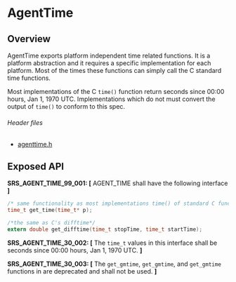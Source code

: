 AgentTime
================

## Overview

AgentTime exports platform independent time related functions. It is a platform abstraction and it requires a specific implementation for each platform.
Most of the times these functions can simply call the C standard time functions.

Most implementations of the C `time()` function return seconds since 00:00 hours, Jan 1, 1970 UTC. Implementations
which do not must convert the output of `time()` to conform to this spec.

###### Header files
- [agenttime.h](https://github.com/Azure/azure-c-shared-utility/blob/master/inc/azure_c_shared_utility/agenttime.h)<br/>


## Exposed API
**SRS_AGENT_TIME_99_001: [** AGENT_TIME shall have the following interface **]**
```c
/* same functionality as most implementations time() of standard C function */
time_t get_time(time_t* p);

/*the same as C's difftime*/
extern double get_difftime(time_t stopTime, time_t startTime);
```

**SRS_AGENT_TIME_30_002: [** The `time_t` values in this interface shall be seconds since 00:00 hours, Jan 1, 1970 UTC. **]**

**SRS_AGENT_TIME_30_003: [** The `get_gmtime`,  `get_gmtime`, and  `get_gmtime` functions in are deprecated and shall not be used. **]**
